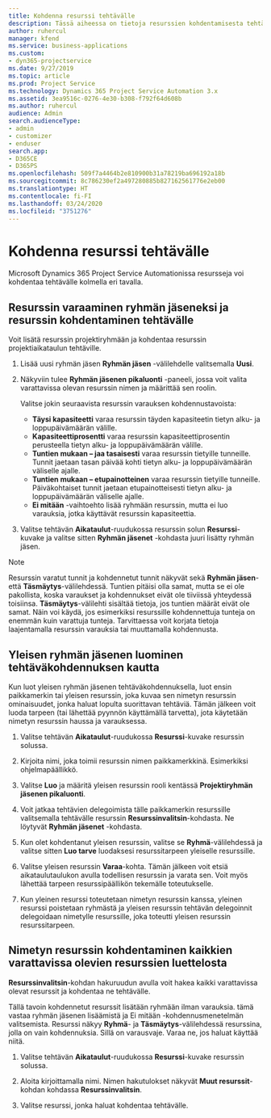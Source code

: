 ```yaml
---
title: Kohdenna resurssi tehtävälle
description: Tässä aiheessa on tietoja resurssien kohdentamisesta tehtäville.
author: ruhercul
manager: kfend
ms.service: business-applications
ms.custom:
- dyn365-projectservice
ms.date: 9/27/2019
ms.topic: article
ms.prod: Project Service
ms.technology: Dynamics 365 Project Service Automation 3.x
ms.assetid: 3ea9516c-0276-4e30-b308-f792f64d608b
ms.author: ruhercul
audience: Admin
search.audienceType:
- admin
- customizer
- enduser
search.app:
- D365CE
- D365PS
ms.openlocfilehash: 509f7a4464b2e810900b31a78219ba696192a18b
ms.sourcegitcommit: 8c786230ef2a497280885b827162561776e2eb00
ms.translationtype: HT
ms.contentlocale: fi-FI
ms.lasthandoff: 03/24/2020
ms.locfileid: "3751276"
---
```

# <a name="assign-a-resource-to-a-task"></a>Kohdenna resurssi tehtävälle

Microsoft Dynamics 365 Project Service Automationissa resursseja voi kohdentaa tehtävälle kolmella eri tavalla.

## <a name="book-a-resource-as-a-team-member-and-then-assign-the-resource-to-a-task"></a>Resurssin varaaminen ryhmän jäseneksi ja resurssin kohdentaminen tehtävälle

Voit lisätä resurssin projektiryhmään ja kohdentaa resurssin projektiaikataulun tehtäville.

1. Lisää uusi ryhmän jäsen **Ryhmän jäsen** -välilehdelle valitsemalla **Uusi**. 

2. Näkyviin tulee **Ryhmän jäsenen pikaluonti** -paneeli, jossa voit valita varattavissa olevan resurssin nimen ja määrittää sen roolin. 

    Valitse jokin seuraavista resurssin varauksen kohdennustavoista:

    - **Täysi kapasiteetti** varaa resurssin täyden kapasiteetin tietyn alku- ja loppupäivämäärän välille.
    - **Kapasiteettiprosentti** varaa resurssin kapasiteettiprosentin perusteella tietyn alku- ja loppupäivämäärän välille.
    - **Tuntien mukaan – jaa tasaisesti** varaa resurssin tietyille tunneille. Tunnit jaetaan tasan päivää kohti tietyn alku- ja loppupäivämäärän väliselle ajalle.
    - **Tuntien mukaan – etupainotteinen** varaa resurssin tietyille tunneille. Päiväkohtaiset tunnit jaetaan etupainotteisesti tietyn alku- ja loppupäivämäärän väliselle ajalle.
    - **Ei mitään** -vaihtoehto lisää ryhmään resurssin, mutta ei luo varauksia, jotka käyttävät resurssin kapasiteettia.

3. Valitse tehtävän **Aikataulut**-ruudukossa resurssin solun **Resurssi**-kuvake ja valitse sitten **Ryhmän jäsenet** -kohdasta juuri lisätty ryhmän jäsen. 

> [!NOTE]
> Resurssin varatut tunnit ja kohdennetut tunnit näkyvät sekä **Ryhmän jäsen**- että **Täsmäytys**-välilehdessä. Tuntien pitäisi olla samat, mutta se ei ole pakollista, koska varaukset ja kohdennukset eivät ole tiiviissä yhteydessä toisiinsa. **Täsmäytys**-välilehti sisältää tietoja, jos tuntien määrät eivät ole samat. Näin voi käydä, jos esimerkiksi resurssille kohdennettuja tunteja on enemmän kuin varattuja tunteja. Tarvittaessa voit korjata tietoja laajentamalla resurssin varauksia tai muuttamalla kohdennusta.

## <a name="create-a-generic-team-member-through-task-assignment"></a>Yleisen ryhmän jäsenen luominen tehtäväkohdennuksen kautta

Kun luot yleisen ryhmän jäsenen tehtäväkohdennuksella, luot ensin paikkamerkin tai yleisen resurssin, joka kuvaa sen nimetyn resurssin ominaisuudet, jonka haluat lopulta suorittavan tehtäviä. Tämän jälkeen voit luoda tarpeen (tai lähettää pyynnön käyttämällä tarvetta), jota käytetään nimetyn resurssin haussa ja varauksessa.

1. Valitse tehtävän **Aikataulut**-ruudukossa **Resurssi**-kuvake resurssin solussa.

2. Kirjoita nimi, joka toimii resurssin nimen paikkamerkkinä. Esimerkiksi ohjelmapäällikkö.

3. Valitse **Luo** ja määritä yleisen resurssin rooli kentässä **Projektiryhmän jäsenen pikaluonti**.

4. Voit jatkaa tehtävien delegoimista tälle paikkamerkin resurssille valitsemalla tehtävälle resurssin **Resurssinvalitsin**-kohdasta. Ne löytyvät **Ryhmän jäsenet** -kohdasta.

5. Kun olet kohdentanut yleisen resurssin, valitse se **Ryhmä**-välilehdessä ja valitse sitten **Luo tarve** luodaksesi resurssitarpeen yleiselle resurssille.

6. Valitse yleisen resurssin **Varaa**-kohta. Tämän jälkeen voit etsiä aikataulutaulukon avulla todellisen resurssin ja varata sen. Voit myös lähettää tarpeen resurssipäällikön tekemälle toteutukselle.

7. Kun yleinen resurssi toteutetaan nimetyn resurssin kanssa, yleinen resurssi poistetaan ryhmästä ja yleisen resurssin tehtävän delegoinnit delegoidaan nimetylle resurssille, joka toteutti yleisen resurssin resurssitarpeen.

## <a name="assign-a-named-resource-from-the-list-of-all-bookable-resources"></a>Nimetyn resurssin kohdentaminen kaikkien varattavissa olevien resurssien luettelosta

**Resurssinvalitsin**-kohdan hakuruudun avulla voit hakea kaikki varattavissa olevat resurssit ja kohdentaa ne tehtävälle.

Tällä tavoin kohdennetut resurssit lisätään ryhmään ilman varauksia. tämä vastaa ryhmän jäsenen lisäämistä ja Ei mitään -kohdennusmenetelmän valitsemista. Resurssi näkyy **Ryhmä**- ja **Täsmäytys**-välilehdessä resurssina, jolla on vain kohdennuksia. Sillä on varausvaje. Varaa ne, jos haluat käyttää niitä.

1. Valitse tehtävän **Aikataulut**-ruudukossa **Resurssi**-kuvake resurssin solussa.

2. Aloita kirjoittamalla nimi. Nimen hakutulokset näkyvät **Muut resurssit**-kohdan kohdassa **Resurssinvalitsin**.

3. Valitse resurssi, jonka haluat kohdentaa tehtävälle.

